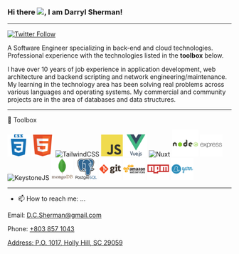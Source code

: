 ### Hi there <img src="https://raw.githubusercontent.com/MartinHeinz/MartinHeinz/master/wave.gif" width="30px">, I am Darryl Sherman!

---

[![Twitter Follow](https://img.shields.io/twitter/follow/TheeDCSherman?label=People%20following%20me%20on%20Twitter&style=social)](https://twitter.com/intent/follow?screen_name=TheeDCSherman)

A Software Engineer specializing in back-end and cloud technologies. Professional experience with the technologies listed in the **toolbox** below.

I have over 10 years of job experience in application development, web architecture and backend scripting and network engineering/maintenance. My learning in the technology area has been solving real problems across various languages and operating systems. My commercial and community projects are in the area of databases and data structures.


---

🧰 Toolbox

<img src="https://github.com/devicons/devicon/blob/master/icons/css3/css3-plain-wordmark.svg" alt="CSS" width="50" height="50"/> <img src="https://github.com/devicons/devicon/blob/master/icons/html5/html5-original.svg" alt="HTML" width="50" height="50"/> 
<img src="https://cdn.worldvectorlogo.com/logos/tailwindcss.svg" alt="TailwindCSS" width="50" height="50"/> 
<img src="https://github.com/devicons/devicon/blob/master/icons/javascript/javascript-original.svg" alt="JavaScript" width="50" height="50"/> 
<img src="https://github.com/devicons/devicon/blob/master/icons/vuejs/vuejs-original-wordmark.svg" alt="VueJS" width="50" height="50"/> 
<img src="https://nuxtjs.org/logos/nuxtjs-typo.svg" alt="Nuxt" width="90" height="50"/> 
<img src="https://github.com/devicons/devicon/blob/master/icons/nodejs/nodejs-original-wordmark.svg" alt="NodeJS" width="60" height="60"/>
<img src="https://github.com/devicons/devicon/blob/master/icons/express/express-original-wordmark.svg" alt="ExpressJS" width="50" height="50"/> 
<img src="https://cdn.worldvectorlogo.com/logos/keystonejs.svg" alt="KeystoneJS" width="50" height="50"/>
<img src="https://github.com/devicons/devicon/blob/master/icons/mongodb/mongodb-original-wordmark.svg" alt="MongoDB" width="50" height="50"/>
<img src="https://github.com/devicons/devicon/blob/master/icons/postgresql/postgresql-original-wordmark.svg" alt="PostgreSQL" width="50" height="50"/>
<img src="https://github.com/devicons/devicon/blob/master/icons/git/git-original-wordmark.svg" alt="Git" width="50" height="50"/>
<img src="https://github.com/devicons/devicon/blob/master/icons/amazonwebservices/amazonwebservices-original-wordmark.svg" alt="AWS" width="50" height="50"/>
<img src="https://github.com/devicons/devicon/blob/master/icons/npm/npm-original-wordmark.svg" alt="npm" width="50" height="50"/> 
<img src="https://github.com/devicons/devicon/blob/master/icons/yarn/yarn-original-wordmark.svg" alt="yarn" width="50" height="50"/> 

---


<!-- YOUTUBE-VIDEOS-LIST:START -->
<!-- YOUTUBE-VIDEOS-LIST:END -->



<!-- BLOG-POST-LIST:START -->
<!-- BLOG-POST-LIST:END -->


<!-- - 🔭 I’m currently working on ...

- 🌱 I’m currently learning ...
-->

- 📫 How to reach me: ...


Email: <a href="mailto:d.c.sherman@gmail.com">D.C.Sherman@gmail.com

Phone: <a href="tel://">+803 857 1043

Address: P.O. 1017, Holly Hill, SC 29059


